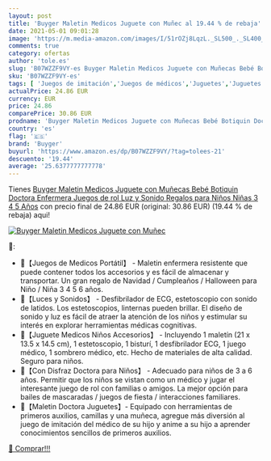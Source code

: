 ```yaml
---
layout: post
title: 'Buyger Maletin Medicos Juguete con Muñec al 19.44 % de rebaja'
date: 2021-05-01 09:01:28
image: 'https://m.media-amazon.com/images/I/51rOZj8LqzL._SL500_._SL400_.jpg'
comments: true
category: ofertas
author: 'tole.es'
slug: 'B07WZZF9VY-es Buyger Maletin Medicos Juguete con Muñecas Bebé Botiquin...'
sku: 'B07WZZF9VY-es'
tags: [ 'Juegos de imitación','Juegos de médicos','Juguetes','Juguetes y juegos','bebé','buyger', ]
actualPrice: 24.86 EUR
currency: EUR
price: 24.86
comparePrice: 30.86 EUR
prodname: 'Buyger Maletin Medicos Juguete con Muñecas Bebé Botiquin Doctora Enfermera Juegos de rol  Luz y Sonido  Regalos para Niños Niñas 3 4 5 Años'
country: 'es'
flag: '🇪🇸'
brand: 'Buyger'
buyurl: 'https://www.amazon.es/dp/B07WZZF9VY/?tag=tolees-21'
descuento: '19.44'
average: '25.6377777777778'
---
```


Tienes [Buyger Maletin Medicos Juguete con Muñecas Bebé Botiquin Doctora Enfermera Juegos de rol  Luz y Sonido  Regalos para Niños Niñas 3 4 5 Años](https://www.amazon.es/dp/B07WZZF9VY/?tag=tolees-21) con precio final de  24.86 EUR (original: 30.86 EUR) (19.44 %  de rebaja) aqui!

[![Buyger Maletin Medicos Juguete con Muñec](https://m.media-amazon.com/images/I/51rOZj8LqzL._SL500_._SL400_.jpg)](https://www.amazon.es/dp/B07WZZF9VY/?tag=tolees-21)

🔎:

- 💉【Juegos de Medicos Portátil】 - Maletin enfermera resistente que puede contener todos los accesorios y es fácil de almacenar y transportar. Un gran regalo de Navidad / Cumpleaños / Halloween para Niño / Niña 3 4 5 6 años.
- 💉【Luces y Sonidos】 - Desfibrilador de ECG, estetoscopio con sonido de latidos. Los estetoscopios, linternas pueden brillar. El diseño de sonido y luz es fácil de atraer la atención de los niños y estimular su interés en explorar herramientas médicas cognitivas.
- 💉【Juguete Medicos Niños Accesorios】 - Incluyendo 1 maletín (21 x 13.5 x 14.5 cm), 1 estetoscopio, 1 bisturí, 1 desfibrilador ECG, 1 juego médico, 1 sombrero médico, etc. Hecho de materiales de alta calidad. Seguro para niños.
- 💉【Con Disfraz Doctora para Niños】 - Adecuado para niños de 3 a 6 años. Permitir que los niños se vistan como un médico y jugar el interesante juego de rol con familias o amigos. La mejor opción para bailes de mascaradas / juegos de fiesta / interacciones familiares.
- 💉【Maletin Doctora Juguetes】- Equipado con herramientas de primeros auxilios, camillas y una muñeca, agregue más diversión al juego de imitación del médico de su hijo y anime a su hijo a aprender conocimientos sencillos de primeros auxilios.

[🛒 Comprar!!!](https://www.amazon.es/dp/B07WZZF9VY/?tag=tolees-21)

